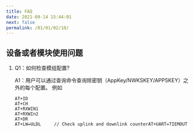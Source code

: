 ```yaml
---
title: FAQ
date: 2021-09-14 15:44:01
next: false
permalink: /01/01/02/10/
---
```

## 设备或者模块使用问题

1. Q1：如何检查模组配置?

   A1：用户可以通过查询命令查询除密钥（AppKey/NWKSKEY/APPSKEY）之外的每个配置。 例如

   ```
   AT+ID
   AT+CH
   AT+RXWIN1
   AT+RXWIn2
   AT+DR
   AT+LW=ULDL     // Check uplink and downlink counterAT+UART=TIEMOUT
   ```

   


